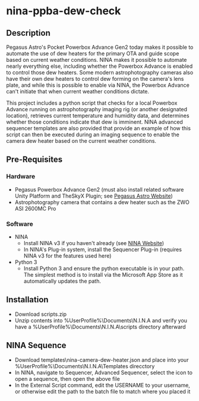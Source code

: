 # nina-ppba-dew-check

## Description

Pegasus Astro's Pocket Powerbox Advance Gen2 today makes it possible to automate the use of dew heaters for the primary OTA and guide scope based on current weather conditions. NINA makes it possible to automate nearly everything else, including whether the Powerbox Advance is enabled to control those dew heaters. Some modern astrophotography cameras also have their own dew heaters to control dew forming on the camera's lens plate, and while this is possible to enable via NINA, the Powerbox Advance can't initiate that when current weather conditions dictate. 

This project includes a python script that checks for a local Powerbox Advance running on astrophotography imaging rig (or another designated location), retrieves current temperature and humidity data, and determines whether those conditions indicate that dew is imminent. NINA advanced sequencer templates are also provided that provide an example of how this script can then be executed during an imaging sequence to enable the camera dew heater based on the current weather conditions.

## Pre-Requisites

### Hardware

- Pegasus Powerbox Advance Gen2 (must also install related software Unity Platform and TheSkyX Plugin; see [Pegasus Astro Website](https://pegasusastro.com/products/pocket-powerbox-advance-gen2))
- Astrophotography camera that contains a dew heater such as the ZWO ASI 2600MC Pro

### Software
- NINA
  - Install NINA v3 if you haven't already (see [NINA Website](https://nighttime-imaging.eu))
  - In NINA's Plug-in system, install the Sequencer Plug-in (requires NINA v3 for the features used here)
- Python 3
  - Install Python 3 and ensure the python executable is in your path. The simplest method is to install via the Microsoft App Store as it automatically updates the path.

## Installation

- Download scripts.zip
- Unzip contents into %UserProfile%\Documents\N.I.N.A and verify you have a %UserProfile%\Documents\N.I.N.A\scripts directory afterward

## NINA Sequence

- Download templates\nina-camera-dew-heater.json and place into your %UserProfile%\Documents\N.I.N.A\Templates direcctory
- In NINA, navigate to Sequencer, Advanced Sequencer, select the icon to open a sequence, then open the above file
- In the External Script command, edit the USERNAME to your username, or otherwise edit the path to the batch file to match where you placed it
